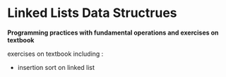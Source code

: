 # Linked Lists Data Structrues

__Programming practices with fundamental operations and exercises on textbook__


exercises on textbook including :
- insertion sort on linked list

